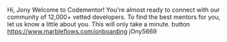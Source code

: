 Hi, Jony
Welcome to Codementor!
You're almost ready to connect with our community of 12,000+ vetted developers. To find the best mentors for you, let us know a little about you. This will only take a minute.
button
https://www.marbleflows.com/onboarding
jOny5669